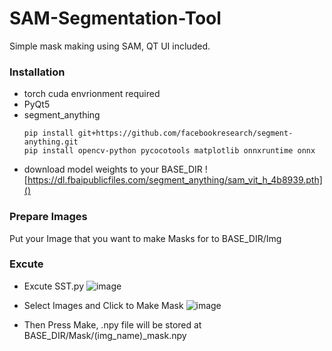 # SAM-Segmentation-Tool
Simple mask making using SAM, QT UI included.

### Installation
- torch cuda envrionment required
- PyQt5
- segment_anything
  ```
  pip install git+https://github.com/facebookresearch/segment-anything.git
  pip install opencv-python pycocotools matplotlib onnxruntime onnx
  ```
- download model weights to your BASE_DIR ![https://dl.fbaipublicfiles.com/segment_anything/sam_vit_h_4b8939.pth]()

### Prepare Images
Put your Image that you want to make Masks for to BASE_DIR/Img

### Excute
- Excute SST.py
  ![image](https://github.com/jellyho/SAM-Segmentation-Tool/assets/20741606/e0082620-7241-49e0-aed5-f919a9c32794)

- Select Images and Click to Make Mask
  ![image](https://github.com/jellyho/SAM-Segmentation-Tool/assets/20741606/f2549d1b-65fa-4c8d-b1b7-f883a347c70a)

- Then Press Make, .npy file will be stored at BASE_DIR/Mask/(img_name)_mask.npy
